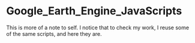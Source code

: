 # Google_Earth_Engine_JavaScripts
This is more of a note to self. I notice that to check my work, I reuse some of the same scripts, and here they are.
